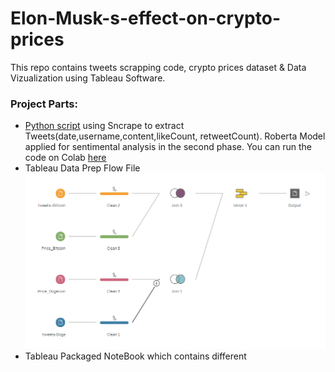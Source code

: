 # Elon-Musk-s-effect-on-crypto-prices
This repo contains tweets scrapping code, crypto prices dataset &amp; Data Vizualization using Tableau Software.

### Project Parts:
* [Python script](https://github.com/bacembendaly99/Elon-Musk-s-effect-on-crypto-prices/blob/main/Tweets%20Scraping%20Script.ipynb) using Sncrape to extract Tweets(date,username,content,likeCount, retweetCount). Roberta Model applied for sentimental analysis in the second phase.
You can run the code on Colab [here](https://colab.research.google.com/drive/1GYWuWS2pdiCGLl3kq2sMJzonaH0mNXlv?usp=sharing)
* Tableau Data Prep Flow File
![](DataPrep.png)
* Tableau Packaged NoteBook which contains different